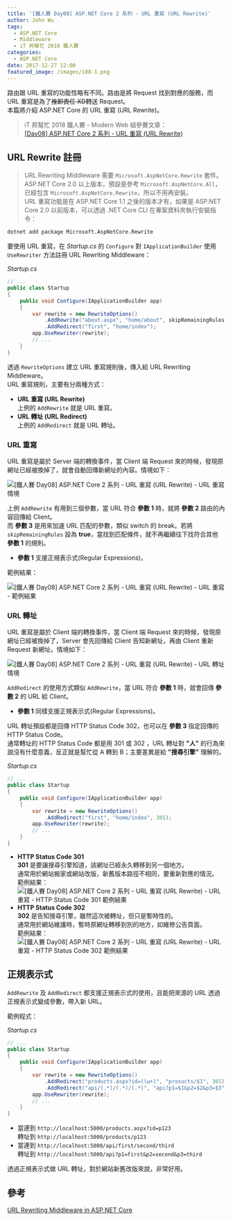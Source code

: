 ```yaml
---
title: '[鐵人賽 Day08] ASP.NET Core 2 系列 - URL 重寫 (URL Rewrite)'
author: John Wu
tags:
  - ASP.NET Core
  - Middleware
  - iT 邦幫忙 2018 鐵人賽
categories:
  - ASP.NET Core
date: 2017-12-27 12:00
featured_image: /images/i08-1.png
---
```


路由跟 URL 重寫的功能性略有不同。路由是將 Request 找到對應的服務，而 URL 重寫是為了~~推卸責任 XD~~轉送 Request。  
本篇將介紹 ASP.NET Core 的 URL 重寫 (URL Rewrite)。  

> iT 邦幫忙 2018 鐵人賽 - Modern Web 組參賽文章：  
 [[Day08] ASP.NET Core 2 系列 - URL 重寫 (URL Rewrite)](https://ithelp.ithome.com.tw/articles/10194104)  
 
<!-- more -->

## URL Rewrite 註冊

> URL Rewriting Middleware 需要 `Microsoft.AspNetCore.Rewrite` 套件。  
 ASP.NET Core 2.0 以上版本，預設是參考 `Microsoft.AspNetCore.All`，已經包含 `Microsoft.AspNetCore.Rewrite`，所以不用再安裝。  
 URL 重寫功能是在 ASP.NET Core 1.1 之後的版本才有，如果是 ASP.NET Core 2.0 以前版本，可以透過 .NET Core CLI 在專案資料夾執行安裝指令：  
 ```sh
dotnet add package Microsoft.AspNetCore.Rewrite
 ```

要使用 URL 重寫，在 *Startup.cs* 的 `Configure` 對 `IApplicationBuilder` 使用 `UseRewriter` 方法註冊 URL Rewriting Middleware：  

*Startup.cs*
```cs
// ...
public class Startup
{
    public void Configure(IApplicationBuilder app)
    {
        var rewrite = new RewriteOptions()
            .AddRewrite("about.aspx", "home/about", skipRemainingRules: true)
            .AddRedirect("first", "home/index");
        app.UseRewriter(rewrite);
        // ...
    }
}
```
透過 `RewriteOptions` 建立 URL 重寫規則後，傳入給 URL Rewriting Middleware。  
URL 重寫規則，主要有分兩種方式：  
* **URL 重寫 (URL Rewrite)**  
 上例的 `AddRewrite` 就是 URL 重寫。  
* **URL 轉址 (URL Redirect)**  
 上例的 `AddRedirect` 就是 URL 轉址。  

### URL 重寫

URL 重寫是屬於 Server 端的轉換事件，當 Client 端 Request 來的時候，發現原網址已經被換掉了，就會自動回傳新網址的內容。情境如下：  

![[鐵人賽 Day08] ASP.NET Core 2 系列 - URL 重寫 (URL Rewrite) - URL 重寫情境](/images/i08-3.png)  

上例 `AddRewrite` 有用到三個參數，當 URL 符合 **參數 1** 時，就將 **參數 2** 路由的內容回傳給 Client。  
而 **參數 3** 是用來加速 URL 匹配的參數，類似 switch 的 break。若將 `skipRemainingRules` 設為 **true**，當找到匹配條件，就不再繼續往下找符合其他 **參數 1** 的規則。  
* **參數 1** 支援正規表示式(Regular Expressions)。  

範例結果：  

![[鐵人賽 Day08] ASP.NET Core 2 系列 - URL 重寫 (URL Rewrite) - URL 重寫 - 範例結果](/images/i08-2.png)  


### URL 轉址

URL 重寫是屬於 Client 端的轉換事件，當 Client 端 Request 來的時候，發現原網址已經被換掉了，Server 會先回傳給 Client 告知新網址，再由 Client 重新 Request 新網址。情境如下：  

![[鐵人賽 Day08] ASP.NET Core 2 系列 - URL 重寫 (URL Rewrite) - URL 轉址情境](/images/i08-4.png)  

`AddRedirect` 的使用方式類似 `AddRewrite`，當 URL 符合 **參數 1** 時，就會回傳 **參數 2** 的 URL 給 Client。  
* **參數 1** 同樣支援正規表示式(Regular Expressions)。  

URL 轉址預設都是回傳 HTTP Status Code 302，也可以在 **參數 3** 指定回傳的 HTTP Status Code。  
通常轉址的 HTTP Status Code 都是用 301 或 302 ，URL 轉址對 **"人"** 的行為來說沒有什麼意義，反正就是幫忙從 A 轉到 B；主要差異是給 **"搜尋引擎"** 理解的。  

*Startup.cs*
```cs
// ...
public class Startup
{
    public void Configure(IApplicationBuilder app)
    {
        var rewrite = new RewriteOptions()
            .AddRedirect("first", "home/index", 301);
        app.UseRewriter(rewrite);
        // ...
    }
}
```

* **HTTP Status Code 301**  
 **301** 是要讓搜尋引擎知道，該網址已經永久轉移到另一個地方。  
 通常用於網站搬家或網站改版，新舊版本路徑不相同，要重新對應的情況。  
 範例結果：  
 ![[鐵人賽 Day08] ASP.NET Core 2 系列 - URL 重寫 (URL Rewrite) - URL 重寫 - HTTP Status Code 301 範例結果](/images/i08-5.png)  
* **HTTP Status Code 302**  
 **302** 是告知搜尋引擎，雖然這次被轉址，但只是暫時性的。  
 通常用於網站維護時，暫時原網址轉移到別的地方，如維修公告頁面。  
 範例結果：  
 ![[鐵人賽 Day08] ASP.NET Core 2 系列 - URL 重寫 (URL Rewrite) - URL 重寫 - HTTP Status Code 302 範例結果](/images/i08-1.png)  

## 正規表示式

`AddRewrite` 及 `AddRedirect` 都支援正規表示式的使用，且能把來源的 URL 透過正規表示式變成參數，帶入新 URL。

範例程式：  

*Startup.cs*
```cs
// ...
public class Startup
{
    public void Configure(IApplicationBuilder app)
    {
        var rewrite = new RewriteOptions()
            .AddRedirect("products.aspx?id=(\w+)", "prosucts/$1", 301);
            .AddRedirect("api/(.*)/(.*)/(.*)", "api?p1=$1&p2=$2&p3=$3", 301);
        app.UseRewriter(rewrite);
        // ...
    }
}
```
* 當連到 `http://localhost:5000/products.aspx?id=p123`  
 轉址到 `http://localhost:5000/products/p123`  
* 當連到 `http://localhost:5000/api/first/second/third`  
 轉址到 `http://localhost:5000/api?p1=first&p2=second&p3=third`  

透過正規表示式做 URL 轉址，對於網站新舊改版來說，非常好用。  

## 參考

[URL Rewriting Middleware in ASP.NET Core](https://docs.microsoft.com/en-us/aspnet/core/fundamentals/url-rewriting?tabs=aspnetcore2x)  